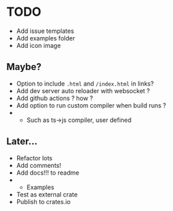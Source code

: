 # TODO

- Add issue templates
- Add examples folder
- Add icon image

## Maybe?

- Option to include `.html` and `/index.html` in links?
- Add dev server auto reloader with websocket ?
- Add github actions ? how ?
- Add option to run custom compiler when build runs ?
- - Such as ts->js compiler, user defined

## Later...

- Refactor lots
- Add comments!
- Add docs!!! to readme
- - Examples
- Test as external crate
- Publish to crates.io
